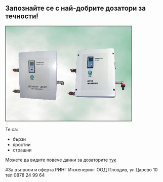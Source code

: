 ## Запознайте се с най-добрите дозатори за течности!
![r](dt_family.jpg)

Те са:
- бързи
- яростни
- страшни

Можете да видите повече данни за дозаторите [тук](http://ring-bg.com/BG/devices_DT_bg.html)

#За въпроси и оферта
РИНГ Инженеринг ООД
Пловдив, ул.Царево 10
тел 0878 24 99 64
